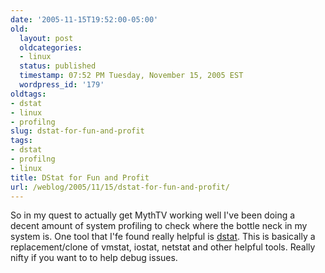 ```yaml
---
date: '2005-11-15T19:52:00-05:00'
old:
  layout: post
  oldcategories:
  - linux
  status: published
  timestamp: 07:52 PM Tuesday, November 15, 2005 EST
  wordpress_id: '179'
oldtags:
- dstat
- linux
- profilng
slug: dstat-for-fun-and-profit
tags:
- dstat
- profilng
- linux
title: DStat for Fun and Profit
url: /weblog/2005/11/15/dstat-for-fun-and-profit/
---
```


So in my quest to actually get MythTV working well I've been doing a decent amount of system profiling to check where the bottle neck in my system is.  One tool that I'fe found really helpful is [dstat](http://dag.wieers.com/home-made/dstat/).  This is basically a replacement/clone of vmstat, iostat, netstat and other helpful tools. Really nifty if you want to to help debug issues.